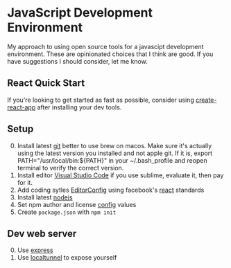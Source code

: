 # JavaScript Development Environment
My approach to using open source tools for a javascipt development environment. These are opinionated choices that I think are good. If you have suggestions I should consider, let me know.

## React Quick Start
If you're looking to get started as fast as possible, consider using [create-react-app](https://github.com/facebook/create-react-app/) after installing your dev tools.


## Setup
0. Install latest [git](https://git-scm.com/) better to use brew on macos. Make sure it's actually using the latest version you installed and not apple git. If it is, export PATH="/usr/local/bin:${PATH}" in your ~/.bash_profile and reopen terminal to verify the correct version.
1. Install editor [Visual Studio Code](https://code.visualstudio.com/) if you use sublime, evaluate it, then pay for it.
2. Add coding sytles [EditorConfig](https://editorconfig.org/) using facebook's [react](https://github.com/facebook/react/blob/master/.editorconfig) standards
3. Install latest [nodejs](https://nodejs.org/en/)
4. Set npm author and license [config](https://docs.npmjs.com/misc/config#init-author-name) values
5. Create `package.json` with `npm init`

## Dev web server

0. Use [express](https://expressjs.com/)
1. Use [localtunnel](https://localtunnel.github.io/www/) to expose yourself

